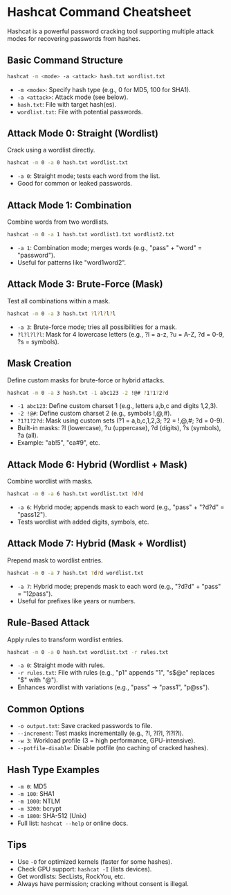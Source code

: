 # Hashcat Command Cheatsheet

Hashcat is a powerful password cracking tool supporting multiple attack modes for recovering passwords from hashes.

## Basic Command Structure
```bash
hashcat -m <mode> -a <attack> hash.txt wordlist.txt
```
- `-m <mode>`: Specify hash type (e.g., 0 for MD5, 100 for SHA1).
- `-a <attack>`: Attack mode (see below).
- `hash.txt`: File with target hash(es).
- `wordlist.txt`: File with potential passwords.

## Attack Mode 0: Straight (Wordlist)
Crack using a wordlist directly.
```bash
hashcat -m 0 -a 0 hash.txt wordlist.txt
```
- `-a 0`: Straight mode; tests each word from the list.
- Good for common or leaked passwords.

## Attack Mode 1: Combination
Combine words from two wordlists.
```bash
hashcat -m 0 -a 1 hash.txt wordlist1.txt wordlist2.txt
```
- `-a 1`: Combination mode; merges words (e.g., "pass" + "word" = "password").
- Useful for patterns like "word1word2".

## Attack Mode 3: Brute-Force (Mask)
Test all combinations within a mask.
```bash
hashcat -m 0 -a 3 hash.txt ?l?l?l?l
```
- `-a 3`: Brute-force mode; tries all possibilities for a mask.
- `?l?l?l?l`: Mask for 4 lowercase letters (e.g., ?l = a-z, ?u = A-Z, ?d = 0-9, ?s = symbols).

## Mask Creation
Define custom masks for brute-force or hybrid attacks.
```bash
hashcat -m 0 -a 3 hash.txt -1 abc123 -2 !@# ?1?1?2?d
```
- `-1 abc123`: Define custom charset 1 (e.g., letters a,b,c and digits 1,2,3).
- `-2 !@#`: Define custom charset 2 (e.g., symbols !,@,#).
- `?1?1?2?d`: Mask using custom sets (?1 = a,b,c,1,2,3; ?2 = !,@,#; ?d = 0-9).
- Built-in masks: ?l (lowercase), ?u (uppercase), ?d (digits), ?s (symbols), ?a (all).
- Example: "ab!5", "ca#9", etc.

## Attack Mode 6: Hybrid (Wordlist + Mask)
Combine wordlist with masks.
```bash
hashcat -m 0 -a 6 hash.txt wordlist.txt ?d?d
```
- `-a 6`: Hybrid mode; appends mask to each word (e.g., "pass" + "?d?d" = "pass12").
- Tests wordlist with added digits, symbols, etc.

## Attack Mode 7: Hybrid (Mask + Wordlist)
Prepend mask to wordlist entries.
```bash
hashcat -m 0 -a 7 hash.txt ?d?d wordlist.txt
```
- `-a 7`: Hybrid mode; prepends mask to each word (e.g., "?d?d" + "pass" = "12pass").
- Useful for prefixes like years or numbers.

## Rule-Based Attack
Apply rules to transform wordlist entries.
```bash
hashcat -m 0 -a 0 hash.txt wordlist.txt -r rules.txt
```
- `-a 0`: Straight mode with rules.
- `-r rules.txt`: File with rules (e.g., "p1" appends "1", "s$@e" replaces "$" with "@").
- Enhances wordlist with variations (e.g., "pass" -> "pass1", "p@ss").

## Common Options
- `-o output.txt`: Save cracked passwords to file.
- `--increment`: Test masks incrementally (e.g., ?l, ?l?l, ?l?l?l).
- `-w 3`: Workload profile (3 = high performance, GPU-intensive).
- `--potfile-disable`: Disable potfile (no caching of cracked hashes).

## Hash Type Examples
- `-m 0`: MD5
- `-m 100`: SHA1
- `-m 1000`: NTLM
- `-m 3200`: bcrypt
- `-m 1800`: SHA-512 (Unix)
- Full list: `hashcat --help` or online docs.

## Tips
- Use `-O` for optimized kernels (faster for some hashes).
- Check GPU support: `hashcat -I` (lists devices).
- Get wordlists: SecLists, RockYou, etc.
- Always have permission; cracking without consent is illegal.